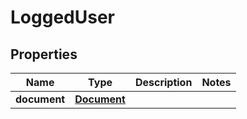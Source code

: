 

# LoggedUser


## Properties

| Name | Type | Description | Notes |
|------------ | ------------- | ------------- | -------------|
|**document** | [**Document**](Document.md) |  |  |



